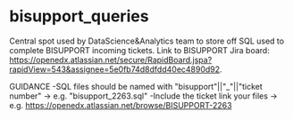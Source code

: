 # bisupport_queries
Central spot used by DataScience&Analytics team to store off SQL used to complete BISUPPORT incoming tickets. Link to BISUPPORT Jira board: https://openedx.atlassian.net/secure/RapidBoard.jspa?rapidView=543&assignee=5e0fb74d8dfdd40ec4890d92.

GUIDANCE
-SQL files should be named with "bisupport"||"_"||"ticket number" -> e.g. "bisupport_2263.sql"
-Include the ticket link your files -> e.g. https://openedx.atlassian.net/browse/BISUPPORT-2263 